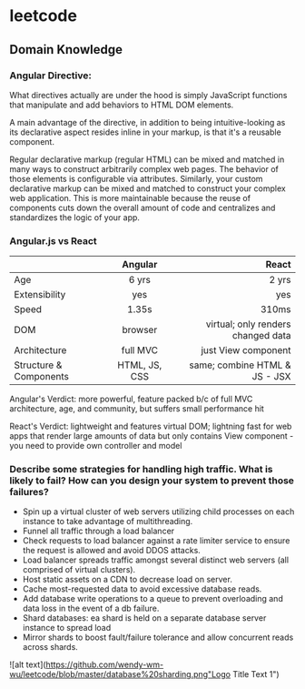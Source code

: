 # leetcode

## Domain Knowledge

### Angular Directive: 

What directives actually are under the hood is simply JavaScript functions that manipulate and add behaviors to HTML DOM elements.

A main advantage of the directive, in addition to being intuitive-looking as its declarative aspect resides inline in your markup, is that it's a reusable component.

Regular declarative markup (regular HTML) can be mixed and matched in many ways to construct arbitrarily complex web pages. The behavior of those elements is configurable via attributes. Similarly, your custom declarative markup can be mixed and matched to construct your complex web application. This is more maintainable because the reuse of components cuts down the overall amount of code and centralizes and standardizes the logic of your app. 

### Angular.js vs React

| 		       	| Angular       | React |
| ------------- |:-------------:| -----:|
| Age           | 6 yrs			 | 2 yrs |
| Extensibility | yes    |   yes|
| Speed         | 1.35s     |    310ms |
| DOM           | browser     |   virtual; only renders changed data |
| Architecture  | full MVC      |    just View component |
| Structure & Components  | HTML, JS, CSS    | same; combine HTML & JS - JSX |


Angular's Verdict: more powerful, feature packed b/c of full MVC architecture, age, and community, but suffers small performance hit

React's Verdict: lightweight and features virtual DOM; lightning fast for web apps that render large amounts of data but only contains View component - you need to provide own controller and model 

### Describe some strategies for handling high traffic. What is likely to fail? How can you design your system to prevent those failures?

- Spin up a virtual cluster of web servers utilizing child processes on each instance to take advantage of multithreading.
- Funnel all traffic through a load balancer
- Check requests to load balancer against a rate limiter service to ensure the request is allowed and avoid DDOS attacks.
- Load balancer spreads traffic amongst several distinct web servers (all comprised of virtual clusters).
- Host static assets on a CDN to decrease load on server.
- Cache most-requested data to avoid excessive database reads.
- Add database write operations to a queue to prevent overloading and data loss in the event of a db failure.
- Shard databases: ea shard is held on a separate database server instance to spread load
- Mirror shards to boost fault/failure tolerance and allow concurrent reads across shards.

![alt text](https://github.com/wendy-wm-wu/leetcode/blob/master/database%20sharding.png"Logo Title Text 1")





